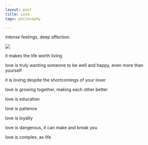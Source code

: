 ```yaml
---
layout: post
title: Love
tags: philosophy 

---
```


intense feelings, deep affection. 


<img src="https://images.fineartamerica.com/images/artworkimages/mediumlarge/1/romeo-and-juliet-from-children-s-stories-from-shakespeare-by-edith-nesbit-1858-john-h-f-bacon.jpg" />


it makes the life worth living 

love is truly wanting someone to be well and happy, even more than yourself 

it is loving despite the shortcomings of your lover

love is growing together, making each other better

love is education

love is patience

love is loyalty

love is dangerous, it can make and break you 

love is complex, as life 

